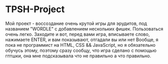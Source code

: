 # TPSH-Project
Мой проект - воссоздание очень крутой игры для эрудитов, под названием "WORDLE" с добавлением нескольких фишек.
Пользоваться очень легко. Заходите и вот, перед вами игра, вписываете слово, нажимаете ENTER, и вам показывают, отгадали вы или нет
Вообще, я пока не программист на HTML, CSS && JavaScript, но я обязательно обучусь этому, поэтому сразу сообщу, что игра сделано с помощью гптшки, она мне подсказывала что не правильно а что правильно.

